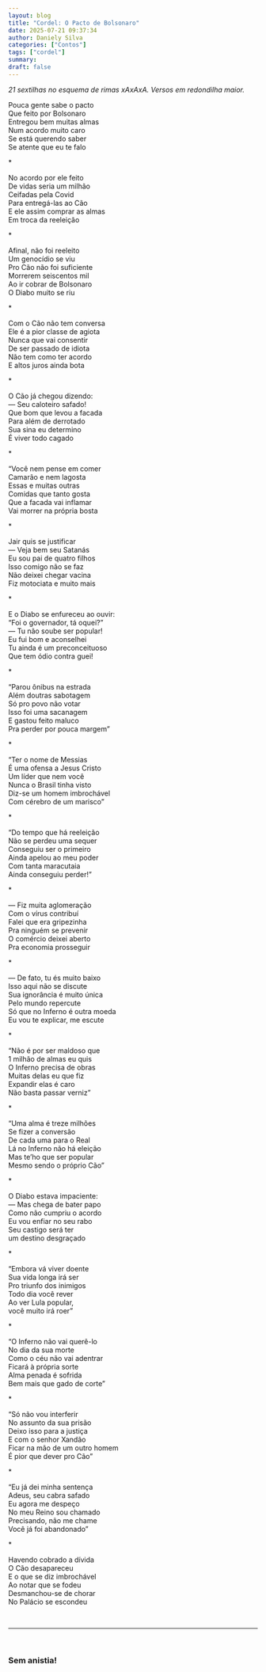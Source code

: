 ```yaml
---
layout: blog
title: "Cordel: O Pacto de Bolsonaro"
date: 2025-07-21 09:37:34
author: Daniely Silva
categories: ["Contos"]
tags: ["cordel"]
summary:
draft: false
---
```


*21 sextilhas no esquema de rimas xAxAxA. Versos em redondilha maior.*

Pouca gente sabe o pacto\
Que feito por Bolsonaro\
Entregou bem muitas almas\
Num acordo muito caro\
Se está querendo saber\
Se atente que eu te falo

\*

No acordo por ele feito\
De vidas seria um milhão\
Ceifadas pela Covid\
Para entregá-las ao Cão\
E ele assim comprar as almas\
Em troca da reeleição

\*

Afinal, não foi reeleito\
Um genocídio se viu\
Pro Cão não foi suficiente\
Morrerem seiscentos mil\
Ao ir cobrar de Bolsonaro\
O Diabo muito se riu

\*

Com o Cão não tem conversa\
Ele é a pior classe de agiota\
Nunca que vai consentir\
De ser passado de idiota\
Não tem como ter acordo\
E altos juros ainda bota

\*

O Cão já chegou dizendo:\
	— Seu caloteiro safado!\
	Que bom que levou a facada\
	Para além de derrotado\
	Sua sina eu determino\
	É viver todo cagado

\*

“Você nem pense em comer\
	Camarão e nem lagosta\
	Essas e muitas outras\
	Comidas que tanto gosta\
	Que a facada vai inflamar\
	Vai morrer na própria bosta

\*

Jair quis se justificar\
	— Veja bem seu Satanás\
	Eu sou pai de quatro filhos\
	Isso comigo não se faz\
	Não deixei chegar vacina\
	Fiz motociata e muito mais

\*

E o Diabo se enfureceu ao ouvir:\
	“Foi o governador, tá oquei?”\
	— Tu não soube ser popular!\
	Eu fui bom e aconselhei\
	Tu ainda é um preconceituoso\
	Que tem ódio contra guei!

\*

“Parou ônibus na estrada\
	Além doutras sabotagem\
	Só pro povo não votar\
	Isso foi uma sacanagem\
	E gastou feito maluco\
	Pra perder por pouca margem”

\*

“Ter o nome de Messias\
	É uma ofensa a Jesus Cristo\
	Um líder que nem você\
	Nunca o Brasil tinha visto\
	Diz-se um homem imbrochável\
	Com cérebro de um marisco”

\*

“Do tempo que há reeleição\
	Não se perdeu uma sequer\
	Conseguiu ser o primeiro\
	Ainda apelou ao meu poder\
	Com tanta maracutaia\
	Ainda conseguiu perder!”

\*

— Fiz muita aglomeração\
 	Com o vírus contribuí\
 	Falei que era gripezinha\
 	Pra ninguém se prevenir\
 	O comércio deixei aberto\
 	Pra economia prosseguir

\*

— De fato, tu és muito baixo\
 	Isso aqui não se discute\
 	Sua ignorância é muito única\
 	Pelo mundo repercute\
 	Só que no Inferno é outra moeda\
 	Eu vou te explicar, me escute

\*

“Não é por ser maldoso que\
	1 milhão de almas eu quis\
	O Inferno precisa de obras\
	Muitas delas eu que fiz\
	Expandir elas é caro\
	Não basta passar verniz”

\*

“Uma alma é treze milhões\
	Se fizer a conversão\
	De cada uma para o Real\
	Lá no Inferno não há eleição\
	Mas te’ho que ser popular\
	Mesmo sendo o próprio Cão”

\*

O Diabo estava impaciente:\
	— Mas chega de bater papo\
	Como não cumpriu o acordo\
	Eu vou enfiar no seu rabo\
	Seu castigo será ter\
	um destino desgraçado

\*

“Embora vá viver doente\
	Sua vida longa irá ser\
	Pro triunfo dos inimigos\
	Todo dia você rever\
	Ao ver Lula popular,\
	você muito irá roer”

\*

“O Inferno não vai querê-lo\
	No dia da sua morte\
	Como o céu não vai adentrar\
	Ficará à própria sorte\
	Alma penada é sofrida\
	Bem mais que gado de corte”

\*

“Só não vou interferir\
	No assunto da sua prisão\
	Deixo isso para a justiça\
	E com o senhor Xandão\
	Ficar na mão de um outro homem\
	É pior que dever pro Cão”

\*

“Eu já dei minha sentença\
  Adeus, seu cabra safado\
  Eu agora me despeço\
  No meu Reino sou chamado\
  Precisando, não me chame\
	Você já foi abandonado”

\*

Havendo cobrado a dívida\
O Cão desapareceu\
E o que se diz imbrochável\
Ao notar que se fodeu\
Desmanchou-se de chorar\
No Palácio se escondeu


<br>
<hr>
<br>

### Sem anistia!
